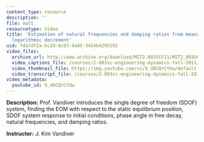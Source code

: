 ```yaml
---
content_type: resource
description: ''
file: null
resourcetype: Video
title: 'Estimation of natural frequencies and damping ratios from measured response:  the
  logarithmic decrement'
uid: fda7df2a-bc29-dc03-4a85-3454b4295192
video_files:
  archive_url: http://www.archive.org/download/MIT2.003SCF11/MIT2_003SCF11_lec19_300k.mp4
  video_captions_file: /courses/2-003sc-engineering-dynamics-fall-2011/c82f74c0e00253a0a3dcb7a9bb9c15d1_9_d8CQrCYUw.vtt
  video_thumbnail_file: https://img.youtube.com/vi/9_d8CQrCYUw/default.jpg
  video_transcript_file: /courses/2-003sc-engineering-dynamics-fall-2011/acddb2cbc518f5bba7ce7f9d4473809f_9_d8CQrCYUw.pdf
video_metadata:
  youtube_id: 9_d8CQrCYUw
---
```


**Description:** Prof. Vandiver introduces the single degree of freedom (SDOF) system, finding the EOM with respect to the static equilibrium position, SDOF system response to initial conditions, phase angle in free decay, natural frequencies, and damping ratios.

**Instructor:** J. Kim Vandiver